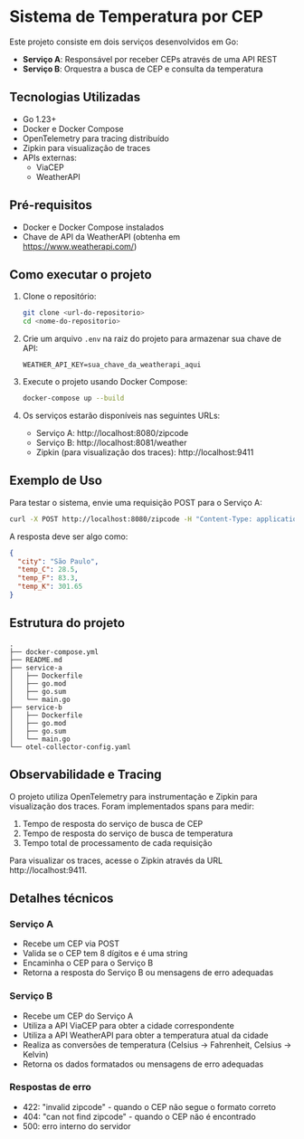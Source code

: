 # Sistema de Temperatura por CEP

Este projeto consiste em dois serviços desenvolvidos em Go:

- **Serviço A**: Responsável por receber CEPs através de uma API REST
- **Serviço B**: Orquestra a busca de CEP e consulta da temperatura

## Tecnologias Utilizadas

- Go 1.23+
- Docker e Docker Compose
- OpenTelemetry para tracing distribuído
- Zipkin para visualização de traces
- APIs externas:
  - ViaCEP
  - WeatherAPI

## Pré-requisitos

- Docker e Docker Compose instalados
- Chave de API da WeatherAPI (obtenha em https://www.weatherapi.com/)

## Como executar o projeto

1. Clone o repositório:
   ```bash
   git clone <url-do-repositorio>
   cd <nome-do-repositorio>
   ```

2. Crie um arquivo `.env` na raiz do projeto para armazenar sua chave de API:
   ```
   WEATHER_API_KEY=sua_chave_da_weatherapi_aqui
   ```

3. Execute o projeto usando Docker Compose:
   ```bash
   docker-compose up --build
   ```

4. Os serviços estarão disponíveis nas seguintes URLs:
   - Serviço A: http://localhost:8080/zipcode
   - Serviço B: http://localhost:8081/weather
   - Zipkin (para visualização dos traces): http://localhost:9411

## Exemplo de Uso

Para testar o sistema, envie uma requisição POST para o Serviço A:

```bash
curl -X POST http://localhost:8080/zipcode -H "Content-Type: application/json" -d '{"cep":"01001000"}'
```

A resposta deve ser algo como:

```json
{
  "city": "São Paulo",
  "temp_C": 28.5,
  "temp_F": 83.3,
  "temp_K": 301.65
}
```

## Estrutura do projeto

```
.
├── docker-compose.yml
├── README.md
├── service-a
│   ├── Dockerfile
│   ├── go.mod
│   ├── go.sum
│   └── main.go
├── service-b
│   ├── Dockerfile
│   ├── go.mod
│   ├── go.sum
│   └── main.go
└── otel-collector-config.yaml
```

## Observabilidade e Tracing

O projeto utiliza OpenTelemetry para instrumentação e Zipkin para visualização dos traces. Foram implementados spans para medir:

1. Tempo de resposta do serviço de busca de CEP
2. Tempo de resposta do serviço de busca de temperatura
3. Tempo total de processamento de cada requisição

Para visualizar os traces, acesse o Zipkin através da URL http://localhost:9411.

## Detalhes técnicos

### Serviço A

- Recebe um CEP via POST
- Valida se o CEP tem 8 dígitos e é uma string
- Encaminha o CEP para o Serviço B
- Retorna a resposta do Serviço B ou mensagens de erro adequadas

### Serviço B

- Recebe um CEP do Serviço A
- Utiliza a API ViaCEP para obter a cidade correspondente
- Utiliza a API WeatherAPI para obter a temperatura atual da cidade
- Realiza as conversões de temperatura (Celsius → Fahrenheit, Celsius → Kelvin)
- Retorna os dados formatados ou mensagens de erro adequadas

### Respostas de erro

- 422: "invalid zipcode" - quando o CEP não segue o formato correto
- 404: "can not find zipcode" - quando o CEP não é encontrado
- 500: erro interno do servidor